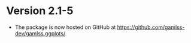 # Version 2.1-5

* The package is now hosted on GitHub at
  <https://github.com/gamlss-dev/gamlss.ggplots/>.
